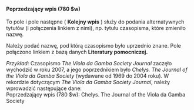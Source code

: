 #### **Poprzedzający wpis (780 $w)**   

To pole i pole następne ( **Kolejny wpis** ) służy do podania alternatywnych tytułów (i połączenia linkiem z nimi), np. tytułu czasopisma, które zmieniło nazwę. 

Należy podać nazwę, pod którą czasopismo było uprzednio znane. Pole połączono linkiem z bazą danych **Literatury pomocniczej.**  
  
_Przykład:_ Czasopismo _The Viola da Gamba Society Journal_ zaczęło wychodzić w roku 2007, a jego poprzednikiem było _Chelys. The Journal of the Viola da Gamba Society_ (wydawane od 1969 do 2004 roku). W rekordzie dotyczącym _The Viola da Gamba Society Journal_, należy wprowadzić następujące dane:  
Poprzedzający wpis (780 $w): Chelys. The Journal of the Viola da Gamba Society